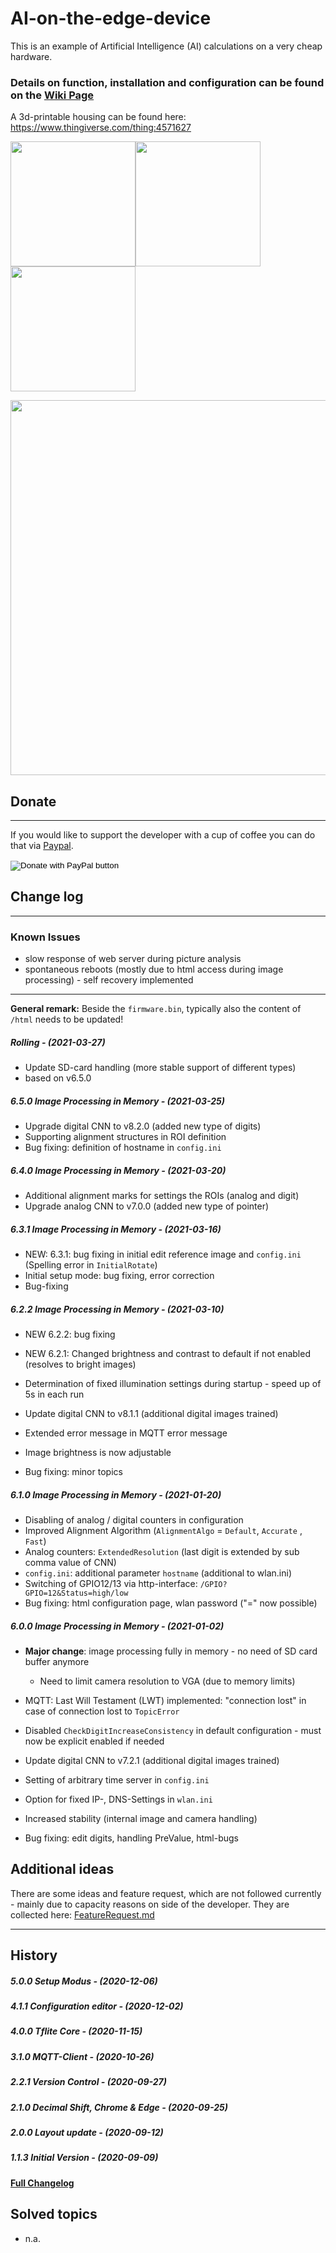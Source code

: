 # AI-on-the-edge-device

This is an example of Artificial Intelligence (AI) calculations on a very cheap hardware.

### Details on **function**, **installation** and **configuration** can be found on the **[Wiki Page](https://github.com/jomjol/AI-on-the-edge-device/wiki)**

A 3d-printable housing can be found here: https://www.thingiverse.com/thing:4571627

<img src="https://raw.githubusercontent.com/jomjol/AI-on-the-edge-device/master/images/watermeter_all.jpg" width="200"><img src="https://raw.githubusercontent.com/jomjol/AI-on-the-edge-device/master/images/main.jpg" width="200"><img src="https://raw.githubusercontent.com/jomjol/AI-on-the-edge-device/master/images/size.png" width="200"> 

<img src="https://raw.githubusercontent.com/jomjol/AI-on-the-edge-device/master/images/watermeter.jpg" width="600"> 




## Donate

------

If you would like to support the developer with a cup of coffee you can do that via [Paypal](https://www.paypal.com/donate?hosted_button_id=8TRSVYNYKDSWL).

<form action="https://www.paypal.com/donate" method="post" target="_top">
<input type="hidden" name="hosted_button_id" value="8TRSVYNYKDSWL" />
<input type="image" src="https://www.paypalobjects.com/en_US/DK/i/btn/btn_donateCC_LG.gif" border="0" name="submit" title="PayPal - The safer, easier way to pay online!" alt="Donate with PayPal button" />
<img alt="" border="0" src="https://www.paypal.com/en_DE/i/scr/pixel.gif" width="1" height="1" />
</form>


## Change log

------

### Known Issues

* slow response of web server during picture analysis
* spontaneous reboots (mostly due to html access during image processing) - self recovery implemented

------

**General remark:** Beside the `firmware.bin`, typically also the content of `/html` needs to be updated!

##### Rolling - (2021-03-27)

* Update SD-card handling (more stable support of different types)
* based on v6.5.0

##### 6.5.0 Image Processing in Memory - (2021-03-25)

* Upgrade digital CNN to v8.2.0  (added new type of digits)
* Supporting alignment structures in ROI definition
* Bug fixing: definition of  hostname in `config.ini`

##### 6.4.0 Image Processing in Memory - (2021-03-20)

* Additional alignment marks for settings the ROIs (analog and digit)
* Upgrade analog CNN to v7.0.0 (added new type of pointer)

##### 6.3.1 Image Processing in Memory - (2021-03-16)

* NEW: 6.3.1: bug fixing in initial edit reference image and `config.ini` (Spelling error in `InitialRotate`)
* Initial setup mode: bug fixing, error correction
* Bug-fixing

##### 6.2.2 Image Processing in Memory - (2021-03-10)

* NEW 6.2.2: bug fixing
* NEW 6.2.1: Changed brightness and contrast to default if not enabled (resolves to bright images)
* Determination of fixed illumination settings during startup - speed up of 5s in each run
* Update digital CNN to v8.1.1 (additional digital images trained)
* Extended error message in MQTT error message


* Image brightness is now adjustable 


* Bug fixing: minor topics 


##### 6.1.0 Image Processing in Memory - (2021-01-20)

* Disabling of analog / digital counters in configuration 
* Improved Alignment Algorithm (`AlignmentAlgo`  = `Default`,  `Accurate` , `Fast`)
* Analog counters: `ExtendedResolution` (last digit is extended by sub comma value of CNN)
* `config.ini`: additional parameter `hostname`  (additional to wlan.ini)
* Switching of GPIO12/13 via http-interface: `/GPIO?GPIO=12&Status=high/low`
* Bug fixing: html configuration page, wlan password ("=" now possible)

##### 6.0.0 Image Processing in Memory - (2021-01-02)

* **Major change**: image processing fully in memory - no need of SD card buffer anymore
  
  * Need to limit camera resolution to VGA (due to memory limits)
* MQTT: Last Will Testament (LWT) implemented: "connection lost" in case of connection lost to `TopicError`
* Disabled `CheckDigitIncreaseConsistency` in default configuration - must now be explicit enabled if needed
* Update digital CNN to v7.2.1 (additional digital images trained) 
* Setting of arbitrary time server in `config.ini`
* Option for fixed IP-, DNS-Settings in `wlan.ini`
* Increased stability (internal image and camera handling)
* Bug fixing: edit digits, handling PreValue, html-bugs




## Additional ideas

There are some ideas and feature request, which are not followed currently - mainly due to capacity reasons on side of the developer. They are collected here: [FeatureRequest.md](FeatureRequest.md)



------

## History

##### 5.0.0 Setup Modus - (2020-12-06)

##### 4.1.1 Configuration editor - (2020-12-02)

##### 4.0.0 Tflite Core - (2020-11-15)
##### 3.1.0 MQTT-Client - (2020-10-26)

##### 2.2.1 Version Control - (2020-09-27)


##### 2.1.0 Decimal Shift, Chrome & Edge - (2020-09-25)


##### 2.0.0 Layout update - (2020-09-12)

##### 1.1.3 Initial Version - (2020-09-09)


#### [Full Changelog](Changelog.md)



## Solved topics

* n.a.
